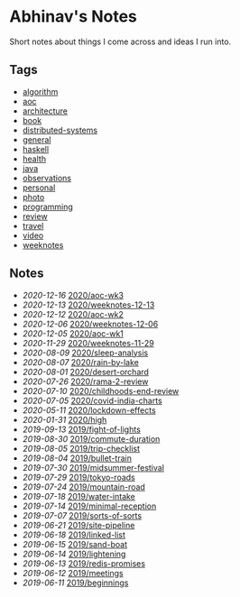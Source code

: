 # Abhinav's Notes

Short notes about things I come across and ideas I run into.

## Tags

- [algorithm](./tags/algorithm)
- [aoc](./tags/aoc)
- [architecture](./tags/architecture)
- [book](./tags/book)
- [distributed-systems](./tags/distributed-systems)
- [general](./tags/general)
- [haskell](./tags/haskell)
- [health](./tags/health)
- [java](./tags/java)
- [observations](./tags/observations)
- [personal](./tags/personal)
- [photo](./tags/photo)
- [programming](./tags/programming)
- [review](./tags/review)
- [travel](./tags/travel)
- [video](./tags/video)
- [weeknotes](./tags/weeknotes)

## Notes

- *2020-12-16* [2020/aoc-wk3](./2020/aoc-wk3)
- *2020-12-13* [2020/weeknotes-12-13](./2020/weeknotes-12-13)
- *2020-12-12* [2020/aoc-wk2](./2020/aoc-wk2)
- *2020-12-06* [2020/weeknotes-12-06](./2020/weeknotes-12-06)
- *2020-12-05* [2020/aoc-wk1](./2020/aoc-wk1)
- *2020-11-29* [2020/weeknotes-11-29](./2020/weeknotes-11-29)
- *2020-08-09* [2020/sleep-analysis](./2020/sleep-analysis)
- *2020-08-07* [2020/rain-by-lake](./2020/rain-by-lake)
- *2020-08-01* [2020/desert-orchard](./2020/desert-orchard)
- *2020-07-26* [2020/rama-2-review](./2020/rama-2-review)
- *2020-07-10* [2020/childhoods-end-review](./2020/childhoods-end-review)
- *2020-07-05* [2020/covid-india-charts](./2020/covid-india-charts)
- *2020-05-11* [2020/lockdown-effects](./2020/lockdown-effects)
- *2020-01-31* [2020/high](./2020/high)
- *2019-09-13* [2019/fight-of-lights](./2019/fight-of-lights)
- *2019-08-30* [2019/commute-duration](./2019/commute-duration)
- *2019-08-05* [2019/trip-checklist](./2019/trip-checklist)
- *2019-08-04* [2019/bullet-train](./2019/bullet-train)
- *2019-07-30* [2019/midsummer-festival](./2019/midsummer-festival)
- *2019-07-29* [2019/tokyo-roads](./2019/tokyo-roads)
- *2019-07-24* [2019/mountain-road](./2019/mountain-road)
- *2019-07-18* [2019/water-intake](./2019/water-intake)
- *2019-07-14* [2019/minimal-reception](./2019/minimal-reception)
- *2019-07-07* [2019/sorts-of-sorts](./2019/sorts-of-sorts)
- *2019-06-21* [2019/site-pipeline](./2019/site-pipeline)
- *2019-06-18* [2019/linked-list](./2019/linked-list)
- *2019-06-15* [2019/sand-boat](./2019/sand-boat)
- *2019-06-14* [2019/lightening](./2019/lightening)
- *2019-06-13* [2019/redis-promises](./2019/redis-promises)
- *2019-06-12* [2019/meetings](./2019/meetings)
- *2019-06-11* [2019/beginnings](./2019/beginnings)
